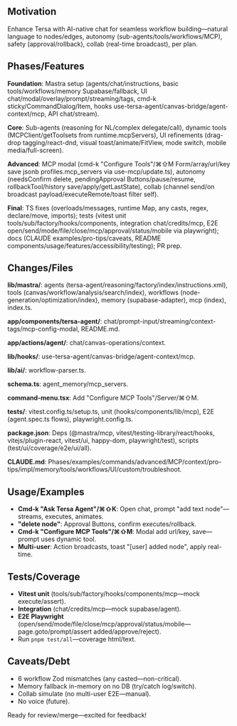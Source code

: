 ## Motivation

Enhance Tersa with AI-native chat for seamless workflow building—natural language to nodes/edges, autonomy (sub-agents/tools/workflows/MCP), safety (approval/rollback), collab (real-time broadcast), per plan.

## Phases/Features

**Foundation**: Mastra setup (agents/chat/instructions, basic tools/workflows/memory Supabase/fallback, UI chat/modal/overlay/prompt/streaming/tags, cmd-k sticky/CommandDialog/Item, hooks use-tersa-agent/canvas-bridge/agent-context/mcp, API chat/stream).

**Core**: Sub-agents (reasoning for NL/complex delegate/call), dynamic tools (MCPClient/getToolsets from runtime.mcpServers), UI refinements (drag-drop tagging/react-dnd, visual toast/animate/FitView, mode switch, mobile media/full-screen).

**Advanced**: MCP modal (cmd-k "Configure Tools"/⌘⇧M Form/array/url/key save jsonb profiles.mcp_servers via use-mcp/update.ts), autonomy (needsConfirm delete, pendingApproval Buttons/pause/resume, rollbackTool/history save/apply/getLastState), collab (channel send/on broadcast payload/executeRemote/toast filter self).

**Final**: TS fixes (overloads/messages, runtime Map, any casts, regex, declare/move, imports); tests (vitest unit tools/sub/factory/hooks/components, integration chat/credits/mcp, E2E open/send/mode/file/close/mcp/approval/status/mobile via playwright); docs (CLAUDE examples/pro-tips/caveats, README components/usage/features/accessibility/testing); PR prep.

## Changes/Files

**lib/mastra/**: agents (tersa-agent/reasoning/factory/index/instructions.xml), tools (canvas/workflow/analysis/search/index), workflows (node-generation/optimization/index), memory (supabase-adapter), mcp (index), index.ts.

**app/components/tersa-agent/**: chat/prompt-input/streaming/context-tags/mcp-config-modal, README.md.

**app/actions/agent/**: chat/canvas-operations/context.

**lib/hooks/**: use-tersa-agent/canvas-bridge/agent-context/mcp.

**lib/ai/**: workflow-parser.ts.

**schema.ts**: agent_memory/mcp_servers.

**command-menu.tsx**: Add "Configure MCP Tools"/Server/⌘⇧M.

**tests/**: vitest.config.ts/setup.ts, unit (hooks/components/lib/mcp), E2E (agent.spec.ts flows), playwright.config.ts.

**package.json**: Deps (@mastra/mcp, vitest/testing-library/react/hooks, vitejs/plugin-react, vitest/ui, happy-dom, playwright/test), scripts (test/ui/coverage/e2e/ui/all).

**CLAUDE.md**: Phases/examples/commands/advanced/MCP/context/pro-tips/impl/memory/tools/workflows/UI/custom/troubleshoot.

## Usage/Examples

- **Cmd-k "Ask Tersa Agent"/⌘⇧K**: Open chat, prompt "add text node"—streams, executes, animates.
- **"delete node"**: Approval Buttons, confirm executes/rollback.
- **Cmd-k "Configure MCP Tools"/⌘⇧M**: Modal add url/key, save—prompt uses dynamic tool.
- **Multi-user**: Action broadcasts, toast "[user] added node", apply real-time.

## Tests/Coverage

- **Vitest unit** (tools/sub/factory/hooks/components/mcp—mock execute/assert).
- **Integration** (chat/credits/mcp—mock supabase/agent).
- **E2E Playwright** (open/send/mode/file/close/mcp/approval/status/mobile—page.goto/prompt/assert added/approve/reject).
- Run `pnpm test/all`—coverage html/text.

## Caveats/Debt

- 6 workflow Zod mismatches (any casted—non-critical).
- Memory fallback in-memory on no DB (try/catch log/switch).
- Collab simulate (no multi-user E2E—manual).
- No voice (future).

Ready for review/merge—excited for feedback!